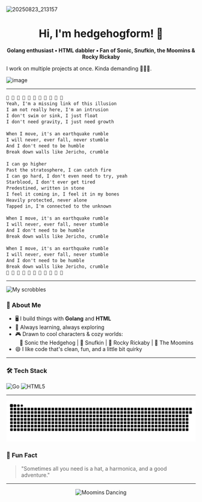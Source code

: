 <!-- hedgehogform's GitHub Profile README -->

![20250823_213157](https://github.com/user-attachments/assets/8a34ee09-fa9f-41c8-a523-b5cc227cc75a)

<h1 align="center">Hi, I'm hedgehogform! 🦔</h1>

<p align="center">
  <b>Golang enthusiast • HTML dabbler • Fan of Sonic, Snufkin, the Moomins & Rocky Rickaby</b>
</p>

<!-- #1 Rust hater. Community sucks. Though I use it sometimes. -->

I work on multiple projects at once. Kinda demanding 💁🏼‍♂️.

<img width="1022" height="774" alt="image" src="https://github.com/user-attachments/assets/87f43198-b1ee-4649-8dfd-454e75857256" />


---
```
🎵 🎵 🎵 🎵 🎵 🎵 🎵 🎵 🎵 🎵 🎵
Yeah, I'm a missing link of this illusion
I am not really here, I'm an intrusion
I don't swim or sink, I just float
I don't need gravity, I just need growth

When I move, it's an earthquake rumble
I will never, ever fall, never stumble
And I don't need to be humble
Break down walls like Jericho, crumble

I can go higher
Past the stratosphere, I can catch fire
I can go hard, I don't even need to try, yeah
Starblood, I don't ever get tired
Predestined, written in stone
I feel it coming in, I feel it in my bones
Heavily protected, never alone
Tapped in, I'm connected to the unknown

When I move, it's an earthquake rumble
I will never, ever fall, never stumble
And I don't need to be humble
Break down walls like Jericho, crumble

When I move, it's an earthquake rumble
I will never, ever fall, never stumble
And I don't need to be humble
Break down walls like Jericho, crumble
🎵 🎵 🎵 🎵 🎵 🎵 🎵 🎵 🎵 🎵 🎵
```
---

![My scrobbles](https://lastfm-recently-played.vercel.app/api?user=ultimateshdform&header_style=normal_stats&footer_style=wave&maxage=60&loved=true)

### 🚀 About Me

- 🖥️ I build things with **Golang** and **HTML**
- 🌱 Always learning, always exploring
- 🎮 Drawn to cool characters & cozy worlds:  
  &nbsp;&nbsp;&nbsp;🦔 Sonic the Hedgehog | 🎩 Snufkin | 🐻 Rocky Rickaby | 🐸 The Moomins
- 😄 I like code that's clean, fun, and a little bit quirky

---

### 🛠️ Tech Stack

![Go](https://img.shields.io/badge/-Golang-00ADD8?logo=go&logoColor=white&style=flat)
![HTML5](https://img.shields.io/badge/-HTML5-E34F26?logo=html5&logoColor=white&style=flat)

---

<picture>
  <source media="(prefers-color-scheme: dark)" srcset="https://raw.githubusercontent.com/hedgehogform/hedgehogform/refs/heads/output/github-contribution-grid-snake-dark.svg" />
  <source media="(prefers-color-scheme: light)" srcset="https://raw.githubusercontent.com/hedgehogform/hedgehogform/refs/heads/output/github-contribution-grid-snake.svg" />
  <img alt="github-snake" src="https://raw.githubusercontent.com/hedgehogform/hedgehogform/refs/heads/output/github-contribution-grid-snake.svg" />
</picture>

### 🌟 Fun Fact

> "Sometimes all you need is a hat, a harmonica, and a good adventure."

---

<p align="center">
  <img src="https://media.giphy.com/media/whatthefuckthislink/giphy.gif" width="100" alt="Moomins Dancing">
</p>
